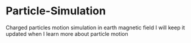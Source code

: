 # Particle-Simulation
Charged particles motion simulation in earth magnetic field
I will keep it updated when I learn more about particle motion
